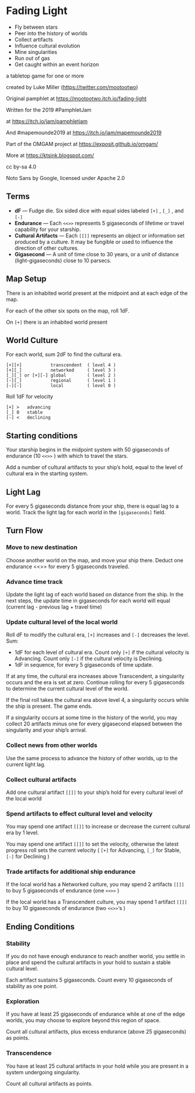 # Fading Light

- Fly between stars
- Peer into the history of worlds
- Collect artifacts
- Influence cultural evolution
- Mine singularities
- Run out of gas
- Get caught within an event horizon

a tabletop game for one or more

created by Luke Miller (https://twitter.com/mootootwo)

Original pamphlet at https://mootootwo.itch.io/fading-light

Written for the 2019 #PamphletJam

at https://itch.io/jam/pamphletjam

And #mapemounde2019 at https://itch.io/jam/mapemounde2019 
  
Part of the OMGAM project  at https://exposit.github.io/omgam/

More at https://ktsink.blogspot.com/

cc by-sa 4.0

Noto Sans by Google, licensed under Apache 2.0

## Terms

- **dF** — Fudge die.  Six sided dice with equal sides labeled `[+]` ,  `[_]` , and  `[-]`
- **Endurance** —  Each `<<>>` represents 5 gigaseconds of lifetime or travel capability for your starship.
- **Cultural Artifacts** —  Each `[[]]` represents an object or information set produced by a culture.  It may be fungible or used to influence the direction of other cultures.
- **Gigasecond** —  A unit of time close to 30 years, or a unit of distance (light-gigaseconds) close to 10 parsecs.

## Map Setup

There is an inhabited world present at the midpoint and at each edge of the map.

For each of the other six spots on the map, roll 1dF.  

On `[+]` there is an inhabited world present

## World Culture

For each world, sum 2dF to find the cultural era.

    [+][+]           transcendent  ( level 4 )
    [+][_]           networked     ( level 3 )
    [_][_] or [+][-] global        ( level 2 )
    [-][_]           regional      ( level 1 )
    [-][-]           local         ( level 0 )

Roll 1dF for velocity

    [+]	>	advancing
    [_]	0	stable
    [-]	<	declining

## Starting conditions

Your starship begins in the midpoint system with 50 gigaseconds of endurance (10 `<<>>` ) with which to travel the stars.

Add a number of cultural artifacts to your ship’s hold, equal to the level of cultural era in the starting system.

## Light Lag

For every 5 gigaseconds distance from your ship, there is equal lag to a world.  Track the light lag for each world in the `[gigaseconds]` field.

## Turn Flow

### Move to new destination

Choose another world on the map, and move your ship there.  Deduct one endurance <<>> for every 5 gigaseconds traveled.

### Advance time track

Update the light lag of each world based on distance from the ship.  In the next steps, the update time in gigaseconds for each world will equal  (current lag - previous lag + travel time)

### Update cultural level of the local world

Roll dF to modify the cultural era, `[+]` increases and `[-]` decreases the level.  Sum:

- 1dF for each level of cultural era.  Count only `[+]` if the cultural velocity is Advancing.  Count only `[-]` if the cultural velocity is Declining.
- 1dF in sequence, for every 5 gigaseconds of time update.

If at any time, the cultural era increases above Transcendent, a singularity occurs and the era is set at zero.  Continue rolling for every 5 gigaseconds to determine the current cultural level of the world.

If the final roll takes the cultural era above level 4, a singularity occurs while the ship is present.  The game ends.

If a singularity occurs at some time in the history of the world, you may collect 20 artifacts minus one for every gigasecond elapsed between the singularity and your ship’s arrival.

### Collect news from other worlds

Use the same process to advance the history of other worlds,  up to the current light lag.

### Collect cultural artifacts

Add one cultural artifact `[[]]` to your ship’s hold for every cultural level of the local world

### Spend artifacts to effect cultural level and velocity

You may spend one artifact `[[]]` to increase or decrease the current cultural era by 1 level.

You may spend one artifact `[[]]` to set the velocity, otherwise  the latest progress roll sets the current velocity ( `[+]` for Advancing, `[_]` for Stable, `[-]` for Declining )

### Trade artifacts for additional ship endurance

If the local world has a Networked culture, you may spend 2 artifacts `[[]]` to buy 5 gigaseconds of endurance (one `<<>>` )

If the local world has a Transcendent culture, you may spend 1 artifact `[[]]` to buy 10 gigaseconds of endurance (two `<<>>`‘s )

## Ending Conditions

### Stability

If you do not have enough endurance to reach another world, you settle in place and spend the cultural artifacts in your hold to sustain a stable cultural level.

Each artifact sustains 5 gigaseconds.  Count every 10 gigaseconds of stability as one point.

### Exploration

If you have at least 25 gigaseconds of endurance while at one of the edge worlds, you may choose to explore beyond this region of space.

Count all cultural artifacts, plus excess endurance (above 25 gigaseconds) as points.

### Transcendence

You have at least 25 cultural artifacts in your hold while you are present in a system undergoing singularity.

Count all cultural artifacts as points.

